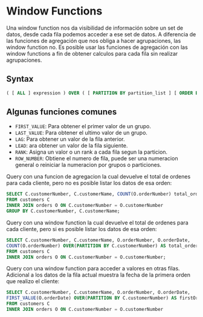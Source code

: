 # Window Functions

Una window function nos da visibilidad de información sobre un set de datos, desde cada fila podemos acceder a ese set de datos. A diferencia de las funciones de agregación que nos obliga a hacer agrupaciones, las window function no. Es posible usar las funciones de agregación con las window functions a fin de obtener calculos para cada fila sin realizar agrupaciones.

## Syntax

```sql
( [ ALL ] expression ) OVER ( [ PARTITION BY partition_list ] [ ORDER BY order_list] )
```

##  Algunas funciones comunes

- `FIRST_VALUE`: Para obtener el primer valor de un grupo.
- `LAST_VALUE`: Para obtener el ultimo valor de un grupo.
- `LAG`: Para obtener un valor de la fila anterior.
- `LEAD`: ara obtener un valor de la fila siguiente.
- `RANK`: Asigna un valor o un rank a cada fila segun la particion.
- `ROW_NUMBER`: Obtiene el numero de fila, puede ser una numeracion general o reiniciar la numeracion por grupos o particiones.

Query con una funcion de agregacion la cual devuelve el total de ordenes para cada cliente, pero no es posible listar los datos de esa orden:

```sql
SELECT C.customerNumber, C.customerName, COUNT(O.orderNumber) total_orders
FROM customers C
INNER JOIN orders O ON C.customerNumber = O.customerNumber
GROUP BY C.customerNumber, C.customerName;
```

Query con una window function la cual devuelve el total de ordenes para cada cliente, pero si es posible listar los datos de esa orden:

```sql
SELECT C.customerNumber, C.customerName, O.orderNumber, O.orderDate,
COUNT(O.orderNumber) OVER(PARTITION BY C.customerNumber) AS total_orders
FROM customers C
INNER JOIN orders O ON C.customerNumber = O.customerNumber;
```

Query con una window function para acceder a valores en otras filas. Adicional a los datos de la fila actual muestra la fecha de la primera orden que realizo el cliente:

```sql
SELECT C.customerNumber, C.customerName, O.orderNumber, O.orderDate,
FIRST_VALUE(O.orderDate) OVER(PARTITION BY C.customerNumber) AS firstOrderDate
FROM customers C
INNER JOIN orders O ON C.customerNumber = O.customerNumber
```